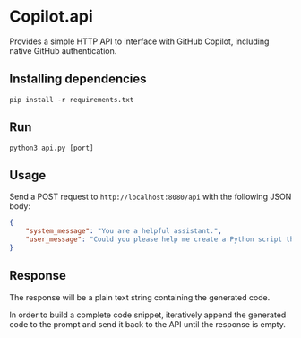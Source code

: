 # Copilot.api

Provides a simple HTTP API to interface with GitHub Copilot, including native GitHub authentication.

## Installing dependencies

`pip install -r requirements.txt`

## Run
`python3 api.py [port]`

## Usage
Send a POST request to `http://localhost:8080/api` with the following JSON body:
```json
{
    "system_message": "You are a helpful assistant.",
    "user_message": "Could you please help me create a Python script that takes a list of numbers as input and returns a list of those numbers sorted in ascending order? The script should handle both positive and negative numbers and should ignore any non-numeric values in the input list"
}
```

## Response
The response will be a plain text string containing the generated code.

In order to build a complete code snippet, iteratively append the generated code to the prompt and send it back to the API until the response is empty.
